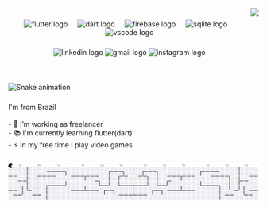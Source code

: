 <img align="right" height="150" src="https://media.giphy.com/media/M9gbBd9nbDrOTu1Mqx/giphy.gif"  />

###

<div align="center">
  <img src="https://cdn.jsdelivr.net/gh/devicons/devicon/icons/flutter/flutter-original.svg" height="35" alt="flutter logo"  />
  <img width="12" />
  <img src="https://cdn.jsdelivr.net/gh/devicons/devicon/icons/dart/dart-original.svg" height="35" alt="dart logo"  />
  <img width="12" />
  <img src="https://cdn.jsdelivr.net/gh/devicons/devicon/icons/firebase/firebase-plain.svg" height="35" alt="firebase logo"  />
  <img width="12" />
  <img src="https://cdn.jsdelivr.net/gh/devicons/devicon/icons/sqlite/sqlite-original.svg" height="35" alt="sqlite logo"  />
  <img width="12" />
  <img src="https://cdn.jsdelivr.net/gh/devicons/devicon/icons/vscode/vscode-original.svg" height="35" alt="vscode logo"  />
</div>

###

<div align="center">
  <img src="https://img.shields.io/static/v1?message=LinkedIn&logo=linkedin&label=&color=0077B5&logoColor=white&labelColor=&style=flat" height="30" alt="linkedin logo"  />
  <img src="https://img.shields.io/static/v1?message=Gmail&logo=gmail&label=&color=D14836&logoColor=white&labelColor=&style=flat" height="30" alt="gmail logo"  />
  <img src="https://img.shields.io/static/v1?message=Instagram&logo=instagram&label=&color=E4405F&logoColor=white&labelColor=&style=flat" height="30" alt="instagram logo"  />
</div>

###

<br clear="both">

<img src="https://raw.githubusercontent.com/DarkSquash/DarkSquash/output/snake.svg" alt="Snake animation" />

###

<p align="left">I'm from Brazil<br><br>- 🔭 I’m working as freelancer<br>- 📚 I'm currently learning flutter(dart)<br>- ⚡ In my free time I play video games</p>

###

<picture>
  <source media="(prefers-color-scheme: dark)" srcset="https://raw.githubusercontent.com/DarkSquash/DarkSquash/output/pacman-contribution-graph-dark.svg">
  <source media="(prefers-color-scheme: light)" srcset="https://raw.githubusercontent.com/DarkSquash/DarkSquash/output/pacman-contribution-graph.svg">
  <img alt="Pac-Man contribution graph" src="https://raw.githubusercontent.com/DarkSquash/DarkSquash/output/pacman-contribution-graph.svg">
</picture>

###
